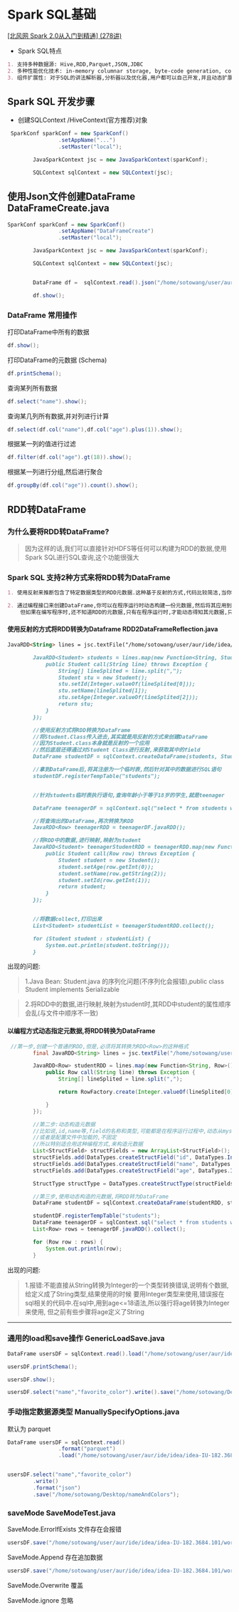 # Spark SQL基础

[[北风网 Spark 2.0从入门到精通] (278讲)](https://www.bilibili.com/video/av19995678/?p=101&t=612)

* Spark SQL特点

```markdown
1. 支持多种数据源: Hive,RDD,Parquet,JSON,JDBC
2. 多种性能优化技术: in-memory columnar storage, byte-code generation, cost model动态评估等
3. 组件扩展性: 对于SQL的讲法解析器,分析器以及优化器,用户都可以自己开发,并且动态扩展

```

## Spark SQL 开发步骤 

* 创建SQLContext /HiveContext(官方推荐)对象

```java
 SparkConf sparkConf = new SparkConf()
                .setAppName("...")
                .setMaster("local");

        JavaSparkContext jsc = new JavaSparkContext(sparkConf);

        SQLContext sqlContext = new SQLContext(jsc);
```

## 使用Json文件创建DataFrame DataFrameCreate.java

```java
SparkConf sparkConf = new SparkConf()
                .setAppName("DataFrameCreate")
                .setMaster("local");

        JavaSparkContext jsc = new JavaSparkContext(sparkConf);

        SQLContext sqlContext = new SQLContext(jsc);


        DataFrame df =  sqlContext.read().json("/home/sotowang/user/aur/ide/idea/idea-IU-182.3684.101/workspace/SparkSQLProject/src/resources/students.json");

        df.show();
```

### DataFrame 常用操作

打印DataFrame中所有的数据

```java
df.show();
```

打印DataFrame的元数据 (Schema)

```java
df.printSchema();

```

查询某列所有数据

```java
df.select("name").show();

```

查询某几列所有数据,并对列进行计算

```java
df.select(df.col("name"),df.col("age").plus(1)).show();

```

根据某一列的值进行过滤

```java
df.filter(df.col("age").gt(18)).show();

```

根据某一列进行分组,然后进行聚合

```java
df.groupBy(df.col("age")).count().show();
```

## RDD转DataFrame

### 为什么要将RDD转DataFrame?

> 因为这样的话,我们可以直接针对HDFS等任何可以构建为RDD的数据,使用Spark SQL进行SQL查询,这个功能很强大

### Spark SQL 支持2种方式来将RDD转为DataFrame

```markdown
1. 使用反射来推断包含了特定数据类型的RDD元数据.这种基于反射的方式,代码比较简洁,当你已经知道你的RDD的元素时,是一种不错的方式

2. 通过编程接口来创建DataFrame,你可以在程序运行时动态构建一份元数据,然后将其应用到已经存在的RDD上,代码比较冗长,
    但如果在编写程序时,还不知道RDD的元数据,只有在程序运行时,才能动态得知其元数据,只能通过动态构建元数据的方式
```

#### 使用反射的方式将RDD转换为Dataframe RDD2DataFrameReflection.java

```markdown
JavaRDD<String> lines = jsc.textFile("/home/sotowang/user/aur/ide/idea/idea-IU-182.3684.101/workspace/SparkSQLProject/src/resources/students.json");

        JavaRDD<Student> students = lines.map(new Function<String, Student>() {
            public Student call(String line) throws Exception {
                String[] lineSplited = line.split(",");
                Student stu = new Student();
                stu.setId(Integer.valueOf(lineSplited[0]));
                stu.setName(lineSplited[1]);
                stu.setAge(Integer.valueOf(lineSplited[2]));
                return stu;
            }
        });

        //使用反射方式将RDD转换为DataFrame
        //将Student.Class传入进去,其实就是用反射的方式来创建DataFrame
        //因为Student.class本身就是反射的一个应用
        //然后底层还得通过对Student Class进行反射,来获取其中的field
        DataFrame studentDF = sqlContext.createDataFrame(students, Student.class);

        //拿到DataFrame后,将其注册为一个临时表,然后针对其中的数据进行SQL语句
        studentDF.registerTempTable("students");


        //针对students临时表执行语句,查询年龄小于等于18岁的学生,就是teenager

        DataFrame teenagerDF = sqlContext.sql("select * from students where age <= 18");

        //将查询出的DataFrame,再次转换为RDD
        JavaRDD<Row> teenagerRDD = teenagerDF.javaRDD();

        //将RDD中的数据,进行映射,映射为student
        JavaRDD<Student> teenagerStudentRDD = teenagerRDD.map(new Function<Row, Student>() {
            public Student call(Row row) throws Exception {
                Student student = new Student();
                student.setAge(row.getInt(0));
                student.setName(row.getString(2));
                student.setId(row.getInt(1));
                return student;
            }
        });


        //将数据collect,打印出来
        List<Student> studentList = teenagerStudentRDD.collect();

        for (Student student : studentList) {
            System.out.println(student.toString());
        }
```

出现的问题:

> 1.Java Bean: Student.java 的序列化问题(不序列化会报错),public class Student implements Serializable

> 2.将RDD中的数据,进行映射,映射为student时,其RDD中student的属性顺序会乱(与文件中顺序不一致)


#### 以编程方式动态指定元数据,将RDD转换为DataFrame


```java
 //第一步,创建一个普通的RDD,但是,必须将其转换为RDD<Row>的这种格式
        final JavaRDD<String> lines = jsc.textFile("/home/sotowang/user/aur/ide/idea/idea-IU-182.3684.101/workspace/SparkSQLProject/src/resources/students.json");

        JavaRDD<Row> studentRDD = lines.map(new Function<String, Row>() {
            public Row call(String line) throws Exception {
                String[] lineSplited = line.split(",");

                return RowFactory.create(Integer.valueOf(lineSplited[0]), lineSplited[1], Integer.valueOf(lineSplited[2]));

            }
        });

        //第二步:动态构造元数据
        //比如说,id,name等,field的名称和类型,可能都是在程序运行过程中,动态从mysql,db里
        //或者是配置文件中加载的,不固定
        //所以特别适合用这种编程方式,来构造元数据
        List<StructField> structFields = new ArrayList<StructField>();
        structFields.add(DataTypes.createStructField("id", DataTypes.IntegerType, true));
        structFields.add(DataTypes.createStructField("name", DataTypes.StringType, true));
        structFields.add(DataTypes.createStructField("age", DataTypes.IntegerType, true));

        StructType structType = DataTypes.createStructType(structFields);

        //第三步,使用动态构造的元数据,将RDD转为DataFrame
        DataFrame studentDF = sqlContext.createDataFrame(studentRDD, structType);

        studentDF.registerTempTable("students");
        DataFrame teenagerDF = sqlContext.sql("select * from students where age <= 18");
        List<Row> rows = teenagerDF.javaRDD().collect();

        for (Row row : rows) {
            System.out.println(row);
        }
```


出现的问题:

>1.报错:不能直接从String转换为Integer的一个类型转换错误,说明有个数据,给定义成了String类型,结果使用的时候
要用Integer类型来使用,错误报在sql相关的代码中.在sql中,用到age<=18语法,所以强行将age转换为Integer来使用,
但之前有些步骤将age定义了String

---

### 通用的load和save操作  GenericLoadSave.java

```java
DataFrame usersDF = sqlContext.read().load("/home/sotowang/user/aur/ide/idea/idea-IU-182.3684.101/workspace/SparkSQLProject/src/resources/users.parquet");

usersDF.printSchema();

usersDF.show();

usersDF.select("name","favorite_color").write().save("/home/sotowang/Desktop/nameAndColors.parquet");
```

### 手动指定数据源类型  ManuallySpecifyOptions.java

默认为 parquet

```java
DataFrame usersDF = sqlContext.read()
                .format("parquet")
                .load("/home/sotowang/user/aur/ide/idea/idea-IU-182.3684.101/workspace/SparkSQLProject/src/resources/users.parquet");


usersDF.select("name","favorite_color")
        .write()
        .format("json")
        .save("/home/sotowang/Desktop/nameAndColors");
```

### saveMode  SaveModeTest.java

SaveMode.ErrorIfExists  文件存在会报错

```java
usersDF.save("/home/sotowang/user/aur/ide/idea/idea-IU-182.3684.101/workspace/SparkSQLProject/src/resources/users.parquet", SaveMode.ErrorIfExists);
```

SaveMode.Append   存在追加数据

```java
usersDF.save("/home/sotowang/user/aur/ide/idea/idea-IU-182.3684.101/workspace/SparkSQLProject/src/resources/users.parquet", SaveMode.Append);
```

SaveMode.Overwrite  覆盖


SaveMode.ignore 忽略











































































































